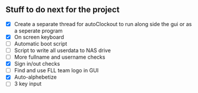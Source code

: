 ## Stuff to do next for the project

- [X] Create a separate thread for autoClockout to run along side the gui or as a seperate program
- [X] On screen keyboard
- [ ] Automatic boot script
- [ ] Script to write all userdata to NAS drive
- [ ] More fullname and username checks
- [X] Sign in/out checks
- [ ] Find and use FLL team logo in GUI
- [X] Auto-alphebetize
- [ ] 3 key input

